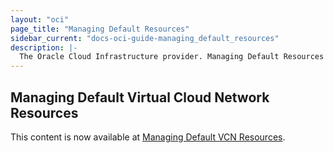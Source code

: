 ```yaml
---
layout: "oci"
page_title: "Managing Default Resources"
sidebar_current: "docs-oci-guide-managing_default_resources"
description: |-
  The Oracle Cloud Infrastructure provider. Managing Default Resources
---
```

## Managing Default Virtual Cloud Network Resources

This content is now available at [Managing Default VCN Resources](https://docs.oracle.com/en-us/iaas/Content/API/SDKDocs/terraformbestpractices_topic-vcndefaults.htm).
